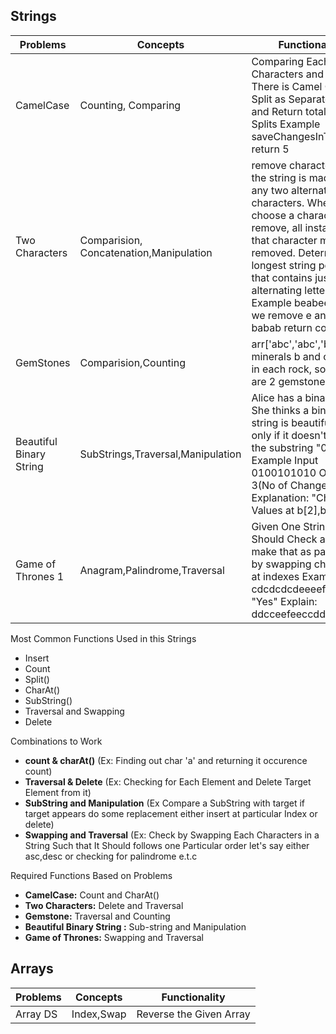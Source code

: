 ## Strings

| Problems          | Concepts            | Functionality |
|-------------------|---------------------|---------------|
| CamelCase         | Counting, Comparing  | Comparing Each Set of Characters and When There is Camel Case Split as Separate Word and Return total no of Splits  Example saveChangesInTheEditor return 5|
| Two Characters       | Comparision, Concatenation,Manipulation | remove characters until the string is made up of any two alternating characters. When you choose a character to remove, all instances of that character must be removed. Determine the longest string possible that contains just two alternating letters. Example beabeefeab if we remove e and f babab return count 5   |
|GemStones             | Comparision,Counting |arr['abc','abc','bc' ]The minerals b and c appear in each rock, so there are  2 gemstones.|
|Beautiful Binary String |SubStrings,Traversal,Manipulation| Alice has a binary string. She thinks a binary string is beautiful if and only if it doesn't contain the substring "010", Example  Input 0100101010 Output 3(No of Changes) Explanation: "Changes Values at b[2],b[5],b[9]" 
|Game of Thrones 1       | Anagram,Palindrome,Traversal|Given One String We Should Check anyway to make that as palindrome by swapping characters at indexes Example: cdcdcdcdeeeef Output: "Yes" Explain: ddcceefeeccdd |

Most Common Functions Used in this Strings
- Insert
- Count
-  Split()
-  CharAt()
-  SubString()
-  Traversal and Swapping
- Delete

Combinations to Work
- **count & charAt()**  (Ex: Finding out char 'a' and returning it occurence count)
- **Traversal & Delete** (Ex: Checking for Each Element and Delete Target Element from it)
- **SubString and Manipulation** (Ex Compare a SubString with target if target appears do some replacement either insert at particular Index or delete)
- **Swapping and Traversal** (Ex: Check by Swapping Each Characters in a String Such that It Should follows one Particular order let's say either asc,desc or checking for palindrome e.t.c

Required Functions Based on Problems
- **CamelCase:** Count and CharAt()
- **Two Characters:** Delete and Traversal
- **Gemstone:** Traversal and Counting
- **Beautiful Binary String :** Sub-string and Manipulation
- **Game of Thrones:** Swapping and Traversal
## Arrays
| Problems          | Concepts            | Functionality |
|-------------------|---------------------|---------------|
| Array DS          | Index,Swap          | Reverse the Given Array|

